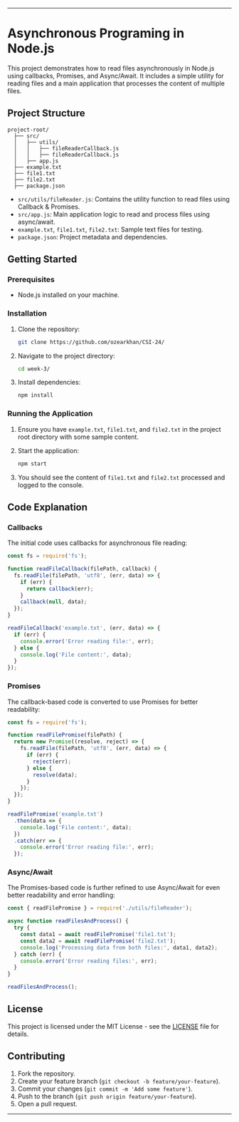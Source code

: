 
---

# Asynchronous Programing in Node.js

This project demonstrates how to read files asynchronously in Node.js using callbacks, Promises, and Async/Await. It includes a simple utility for reading files and a main application that processes the content of multiple files.

## Project Structure

```
project-root/
  ├── src/
  │   ├── utils/
  │   │   ├── fileReaderCallback.js
  │   │   ├── fileReaderCallback.js
  │   ├── app.js
  ├── example.txt
  ├── file1.txt
  ├── file2.txt
  ├── package.json
```

- `src/utils/fileReader.js`: Contains the utility function to read files using Callback & Promises.
- `src/app.js`: Main application logic to read and process files using async/await.
- `example.txt`, `file1.txt`, `file2.txt`: Sample text files for testing.
- `package.json`: Project metadata and dependencies.

## Getting Started

### Prerequisites

- Node.js installed on your machine.

### Installation

1. Clone the repository:
   ```bash
   git clone https://github.com/ozearkhan/CSI-24/
   ```

2. Navigate to the project directory:
   ```bash
   cd week-3/
   ```

3. Install dependencies:
   ```bash
   npm install
   ```

### Running the Application

1. Ensure you have `example.txt`, `file1.txt`, and `file2.txt` in the project root directory with some sample content.

2. Start the application:
   ```bash
   npm start
   ```

3. You should see the content of `file1.txt` and `file2.txt` processed and logged to the console.

## Code Explanation

### Callbacks

The initial code uses callbacks for asynchronous file reading:

```javascript
const fs = require('fs');

function readFileCallback(filePath, callback) {
  fs.readFile(filePath, 'utf8', (err, data) => {
    if (err) {
      return callback(err);
    }
    callback(null, data);
  });
}

readFileCallback('example.txt', (err, data) => {
  if (err) {
    console.error('Error reading file:', err);
  } else {
    console.log('File content:', data);
  }
});
```

### Promises

The callback-based code is converted to use Promises for better readability:

```javascript
const fs = require('fs');

function readFilePromise(filePath) {
  return new Promise((resolve, reject) => {
    fs.readFile(filePath, 'utf8', (err, data) => {
      if (err) {
        reject(err);
      } else {
        resolve(data);
      }
    });
  });
}

readFilePromise('example.txt')
  .then(data => {
    console.log('File content:', data);
  })
  .catch(err => {
    console.error('Error reading file:', err);
  });
```

### Async/Await

The Promises-based code is further refined to use Async/Await for even better readability and error handling:

```javascript
const { readFilePromise } = require('./utils/fileReader');

async function readFilesAndProcess() {
  try {
    const data1 = await readFilePromise('file1.txt');
    const data2 = await readFilePromise('file2.txt');
    console.log('Processing data from both files:', data1, data2);
  } catch (err) {
    console.error('Error reading files:', err);
  }
}

readFilesAndProcess();
```

## License

This project is licensed under the MIT License - see the [LICENSE](LICENSE) file for details.

## Contributing

1. Fork the repository.
2. Create your feature branch (`git checkout -b feature/your-feature`).
3. Commit your changes (`git commit -m 'Add some feature'`).
4. Push to the branch (`git push origin feature/your-feature`).
5. Open a pull request.


---


